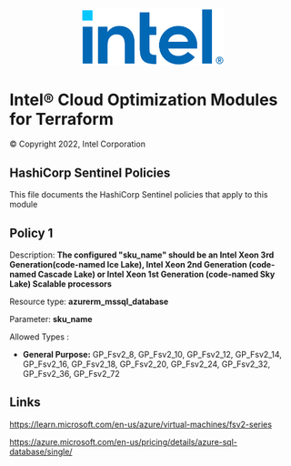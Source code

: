 <p align="center">
  <img src="./images/logo-classicblue-800px.png" alt="Intel Logo" width="250"/>
</p>

# Intel® Cloud Optimization Modules for Terraform  

© Copyright 2022, Intel Corporation

## HashiCorp Sentinel Policies

This file documents the HashiCorp Sentinel policies that apply to this module

## Policy 1

Description: **The configured "sku_name" should be an Intel Xeon 3rd Generation(code-named Ice Lake), Intel Xeon 2nd Generation (code-named Cascade Lake) or Intel Xeon 1st Generation (code-named Sky Lake) Scalable processors**

Resource type: **azurerm_mssql_database**

Parameter:  **sku_name**

Allowed Types :

- **General Purpose:** GP_Fsv2_8, GP_Fsv2_10, GP_Fsv2_12, GP_Fsv2_14, GP_Fsv2_16, GP_Fsv2_18, GP_Fsv2_20, GP_Fsv2_24, GP_Fsv2_32, GP_Fsv2_36, GP_Fsv2_72

## Links
https://learn.microsoft.com/en-us/azure/virtual-machines/fsv2-series

https://azure.microsoft.com/en-us/pricing/details/azure-sql-database/single/